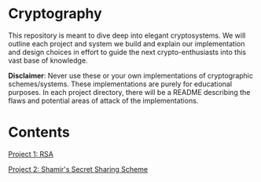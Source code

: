 # Cryptography
This repository is meant to dive deep into elegant cryptosystems. We will outline each project and system we build and explain our implementation and design choices in effort to guide the next crypto-enthusiasts into this vast base of knowledge.

**Disclaimer**: Never use these or your own implementations of cryptographic schemes/systems.
These implementations are purely for educational purposes.
In each project directory, there will be a README describing the flaws and potential areas of attack of the implementations.

# Contents

[Project 1: RSA](https://github.com/BerkeleyBlockchain/Cryptography/tree/master/rsa-scheme)

[Project 2: Shamir's Secret Sharing Scheme](https://github.com/BerkeleyBlockchain/Cryptography/tree/master/secret-sharing)
